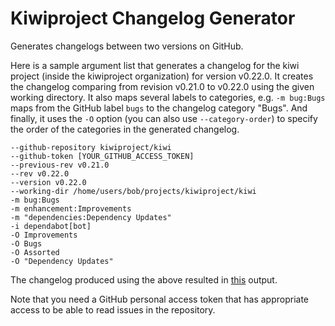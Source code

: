 # Kiwiproject Changelog Generator

Generates changelogs between two versions on GitHub.

Here is a sample argument list that generates a changelog for the kiwi project (inside the kiwiproject organization) for version v0.22.0. It creates the changelog comparing from revision v0.21.0 to v0.22.0 using the given working directory. It also maps several labels to categories, e.g. `-m bug:Bugs` maps from the GitHub label `bugs` to the changelog category "Bugs". And finally, it uses the `-O` option (you can also use `--category-order`) to specify the order of the categories in the generated changelog.

```
--github-repository kiwiproject/kiwi
--github-token [YOUR_GITHUB_ACCESS_TOKEN]
--previous-rev v0.21.0
--rev v0.22.0
--version v0.22.0
--working-dir /home/users/bob/projects/kiwiproject/kiwi
-m bug:Bugs
-m enhancement:Improvements
-m "dependencies:Dependency Updates"
-i dependabot[bot]
-O Improvements
-O Bugs
-O Assorted
-O "Dependency Updates"
```

The changelog produced using the above resulted in [this](https://github.com/kiwiproject/kiwi/releases/tag/v0.22.0) output.

Note that you need a GitHub personal access token that has appropriate access to be able to read issues in the repository.
